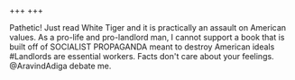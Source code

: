 +++
+++

Pathetic! Just read White Tiger and it is practically an assault on American values. As a pro-life and pro-landlord man, I cannot support a book that is built off of SOCIALIST PROPAGANDA meant to destroy American ideals #Landlords are essential workers. Facts don\'t care about your feelings. @AravindAdiga debate me.
